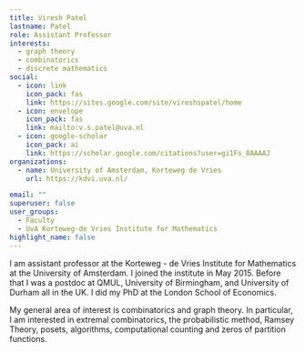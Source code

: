 ```yaml
---
title: Viresh Patel
lastname: Patel
role: Assistant Professor
interests:
  - graph theory
  - combinatorics
  - discrete mathematics
social:
  - icon: link
    icon_pack: fas
    link: https://sites.google.com/site/vireshspatel/home
  - icon: envelope
    icon_pack: fas
    link: mailto:v.s.patel@uva.nl
  - icon: google-scholar
    icon_pack: ai
    link: https://scholar.google.com/citations?user=gi1Fs_8AAAAJ
organizations:
  - name: University of Amsterdam, Korteweg de Vries
    url: https://kdvi.uva.nl/

email: ""
superuser: false
user_groups:
  - Faculty
  - UvA Korteweg-de Vries Institute for Mathematics
highlight_name: false
---
```

I am assistant professor at the Korteweg - de Vries Institute for Mathematics at the University of Amsterdam. I joined the institute in May 2015. Before that I was a postdoc at QMUL, University of Birmingham, and University of Durham all in the UK. I did my PhD at the London School of Economics.

My general area of interest is combinatorics and graph theory. In particular, I am interested in extremal combinatorics, the probabilistic method, Ramsey Theory, posets, algorithms, computational counting and zeros of partition functions.
